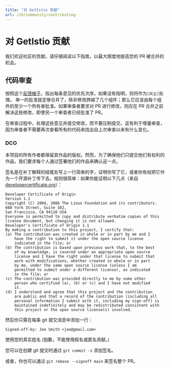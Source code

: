 ```yaml
---
title: "对 GetIstio 贡献"
url: /zh/community/contributing
---
```


# 对 GetIstio 贡献

我们欢迎社区的贡献。请仔细阅读以下指南，以最大限度地提高您的 PR 被合并的机会。

## 代码审查

按照这个[反馈梯子](https://www.netlify.com/blog/2020/03/05/feedback-ladders-how-we-encode-code-reviews-at-netlify/)，指出每条意见的优先次序。如果没有指明，则将作为`[灰尘]`处理。
单一的批准就足够合并了，除非修改跨越了几个组件；那么它应该由每个组件的至少一个所有者批准。如果审查者要求对 PR 进行修改，则应在 PR 合并之前解决这些修改，即使另一个审查者已经批准了 PR。

在审查过程中，处理这些意见并提交修改，而不要压制提交。这有利于增量审查，因为审查者不需要再次查看所有的代码来找出自上次审查以来有什么变化。

### DCO

本项目的所有作者都保留其作品的版权。然而，为了确保他们只提交他们有权利的作品，我们要求每个人通过签署他们的作品来确认这一点。

签名是在补丁解释的结尾处写上一行简单的字，证明你写了它，或者你有权把它作为一个开源补丁传下去。规则很简单：如果你能证明以下几点（来自 [developercertificate.org](https://developercertificate.org/)）：

```
Developer Certificate of Origin
Version 1.1
Copyright (C) 2004, 2006 The Linux Foundation and its contributors.
660 York Street, Suite 102,
San Francisco, CA 94110 USA
Everyone is permitted to copy and distribute verbatim copies of this
license document, but changing it is not allowed.
Developer's Certificate of Origin 1.1
By making a contribution to this project, I certify that:
(a) The contribution was created in whole or in part by me and I
    have the right to submit it under the open source license
    indicated in the file; or
(b) The contribution is based upon previous work that, to the best
    of my knowledge, is covered under an appropriate open source
    license and I have the right under that license to submit that
    work with modifications, whether created in whole or in part
    by me, under the same open source license (unless I am
    permitted to submit under a different license), as indicated
    in the file; or
(c) The contribution was provided directly to me by some other
    person who certified (a), (b) or (c) and I have not modified
    it.
(d) I understand and agree that this project and the contribution
    are public and that a record of the contribution (including all
    personal information I submit with it, including my sign-off) is
    maintained indefinitely and may be redistributed consistent with
    this project or the open source license(s) involved.
```

然后你只需在每条 git 提交消息中添加一行：

    Signed-off-by: Joe Smith <joe@gmail.com>

使用您的真实姓名 (抱歉，不能使用假名或匿名贡献。)

您可以在创建  git 提交时通过 `git commit -s` 添加签名。

或者，你也可以通过 `git rebase --signoff main` 来签名整个 PR。
